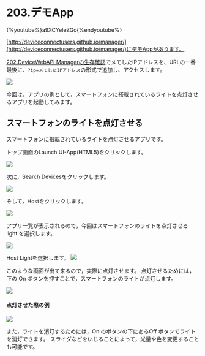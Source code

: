 # 203.デモApp

{%youtube%}a9XCYeleZGc{%endyoutube%}

[http://deviceconnectusers.github.io/manager/](http://deviceconnectusers.github.io/manager/)にデモAppがあります。

[202.DeviceWebAPI Managerの生存確認](202_available.md)でメモしたIPアドレスを、URLの一番最後に、`?ip=メモしたIPアドレス`の形式で追加し、アクセスします。

![](./img/webapp001.png)

今回は，アプリの例として，スマートフォンに搭載されているライトを点灯させるアプリを起動してみます。

## スマートフォンのライトを点灯させる
スマートフォンに搭載されているライトを点灯させるアプリです。

トップ画面のLaunch UI-App(HTML5)をクリックします。

![](./img/light01.png)

次に，Search Devicesをクリックします。

![](./img/light02.png)

そして，Hostをクリックします。

![](./img/light03.png)

アプリ一覧が表示されるので，今回はスマートフォンのライトを点灯させる light を選択します。

![](./img/light04.png)

Host Lightを選択します。
![](./img/light05.png)

このような画面が出て来るので，実際に点灯させます。
点灯させるためには，下の On ボタンを押すことで，スマートフォンのライトが点灯します。

![](./img/light06.png)

#### 点灯させた際の例

![](./img/light07.png)

また，ライトを消灯するためには，On のボタンの下にあるOff ボタンでライトを消灯できます。 スライダなどをいじることによって，光量や色を変更することも可能です。
